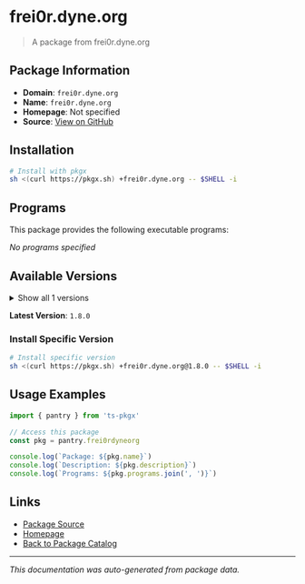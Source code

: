 # frei0r.dyne.org

> A package from frei0r.dyne.org

## Package Information

- **Domain**: `frei0r.dyne.org`
- **Name**: `frei0r.dyne.org`
- **Homepage**: Not specified
- **Source**: [View on GitHub](https://github.com/pkgxdev/pantry/tree/main/projects/frei0r.dyne.org/package.yml)

## Installation

```bash
# Install with pkgx
sh <(curl https://pkgx.sh) +frei0r.dyne.org -- $SHELL -i
```

## Programs

This package provides the following executable programs:

*No programs specified*

## Available Versions

<details>
<summary>Show all 1 versions</summary>

- `1.8.0`

</details>

**Latest Version**: `1.8.0`

### Install Specific Version

```bash
# Install specific version
sh <(curl https://pkgx.sh) +frei0r.dyne.org@1.8.0 -- $SHELL -i
```

## Usage Examples

```typescript
import { pantry } from 'ts-pkgx'

// Access this package
const pkg = pantry.frei0rdyneorg

console.log(`Package: ${pkg.name}`)
console.log(`Description: ${pkg.description}`)
console.log(`Programs: ${pkg.programs.join(', ')}`)
```

## Links

- [Package Source](https://github.com/pkgxdev/pantry/tree/main/projects/frei0r.dyne.org/package.yml)
- [Homepage](#)
- [Back to Package Catalog](../package-catalog.md)

---

*This documentation was auto-generated from package data.*
